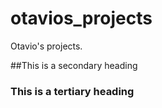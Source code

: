 otavios_projects
================

Otavio's projects.

##This is a secondary heading
### This is a tertiary heading
